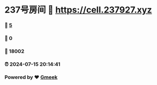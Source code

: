 # 237号房间 :link: https://cell.237927.xyz 
### :page_facing_up: [5](https://cell.237927.xyz/tag.html) 
### :speech_balloon: 0 
### :hibiscus: 18002 
### :alarm_clock: 2024-07-15 20:14:41 
### Powered by :heart: [Gmeek](https://github.com/Meekdai/Gmeek)
